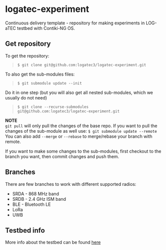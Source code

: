 # logatec-experiment

Continuous delivery template - repository for making experiments in LOG-aTEC testbed with Contiki-NG OS.

## Get repository

To get the repository:
>```$ git clone git@github.com:logatec3/logatec-experiment.git```

To also get the sub-modules files:
>```$ git submodule update --init```

Do it in one step (but you will also get all nested sub-modules, which we usually do not need)
>```$ git clone --recurse-submodules git@github.com:logatec3/logatec-experiment.git```

**NOTE** \
`git pull` will only pull the changes of the base repo.
If you want to pull the changes of the sub-module as well use: ```$ git submodule update --remote``` \
You can also add `--merge` or `--rebase` to merge/rebase your branch with remote.

If you want to make some changes to the sub-modules, first checkout to the branch you want, then commit changes and push them.

## Branches

There are few branches to work with different supported radios:

* SRDA - 868 MHz band
* SRDB - 2.4 GHz ISM band
* BLE - Bluetooth LE
* LoRa
* UWB

## Testbed info

More info about the testbed can be found [here](http://log-a-tec.eu/index.html "Official web-site")
